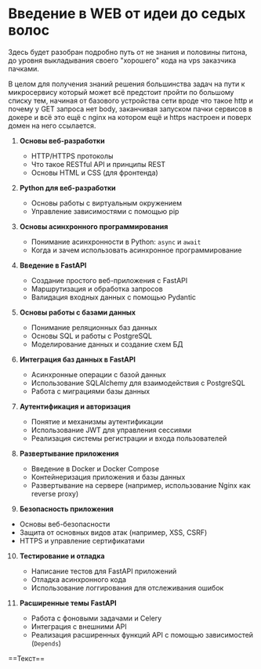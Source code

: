 # Введение в WEB от идеи до седых волос

Здесь будет разобран подробно путь от не знания и половины питона, до уровня выкладывания своего "хорошего" кода на vps заказчика пачками.

В целом для получения знаний решения большинства задач на пути к микросервису который может всё предстоит пройти по большому списку тем, начиная от базового устройства сети вроде что такое http и почему у GET запроса нет body, заканчивая запуском пачки сервисов в докере и всё это ещё с nginx на котором ещё и https настроен и поверх домен на него ссылается.


1. **Основы веб-разработки**
   - HTTP/HTTPS протоколы
   - Что такое RESTful API и принципы REST
   - Основы HTML и CSS (для фронтенда)

2. **Python для веб-разработки**
   - Основы работы с виртуальным окружением
   - Управление зависимостями с помощью pip

3. **Основы асинхронного программирования**
   - Понимание асинхронности в Python: `async` и `await`
   - Когда и зачем использовать асинхронное программирование

4. **Введение в FastAPI**
   - Создание простого веб-приложения с FastAPI
   - Маршрутизация и обработка запросов
   - Валидация входных данных с помощью Pydantic

5. **Основы работы с базами данных**
   - Понимание реляционных баз данных
   - Основы SQL и работы с PostgreSQL
   - Моделирование данных и создание схем БД

6. **Интеграция баз данных в FastAPI**
   - Асинхронные операции с базой данных
   - Использование SQLAlchemy для взаимодействия с PostgreSQL
   - Работа с миграциями базы данных

7. **Аутентификация и авторизация**
   - Понятие и механизмы аутентификации
   - Использование JWT для управления сессиями
   - Реализация системы регистрации и входа пользователей

8. **Развертывание приложения**
   - Введение в Docker и Docker Compose
   - Контейнеризация приложения и базы данных
   - Развертывание на сервере (например, использование Nginx как reverse proxy)

9.  **Безопасность приложения**
   - Основы веб-безопасности
   - Защита от основных видов атак (например, XSS, CSRF)
   - HTTPS и управление сертификатами

10. **Тестирование и отладка**
    - Написание тестов для FastAPI приложений
    - Отладка асинхронного кода
    - Использование логгирования для отслеживания ошибок

11. **Расширенные темы FastAPI**
    - Работа с фоновыми задачами и Celery
    - Интеграция с внешними API
    - Реализация расширенных функций API с помощью зависимостей (`Depends`)


==Текст==
